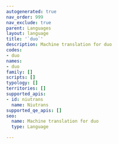 ```yaml
---
autogenerated: true
nav_order: 999
nav_exclude: true
parent: Languages
layout: language
title: '`duo`'
description: Machine translation for duo
codes:
- duo
names:
- duo
family: []
scripts: []
typology: []
territories: []
supported_apis:
- id: niutrans
  name: Niutrans
supported_qe_apis: []
seo:
  name: Machine translation for duo
  type: Language

---
```


